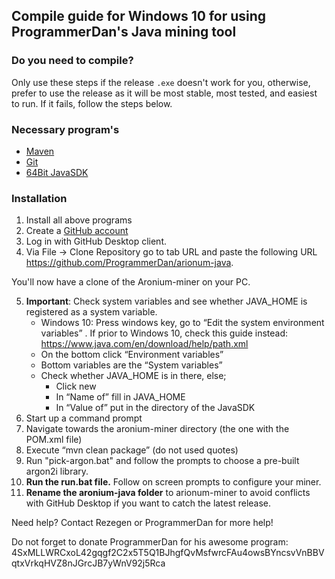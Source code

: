 ## Compile guide for Windows 10 for using ProgrammerDan's Java mining tool

### Do you need to compile?

Only use these steps if the release `.exe` doesn't work for you, otherwise, prefer to use the release as it will be most stable, most tested, and easiest to run. If it fails, follow the steps below.

### Necessary program's
- [Maven](https://maven.apache.org/)
- [Git](https://desktop.github.com/)
- [64Bit JavaSDK](http://www.oracle.com/technetwork/java/javase/downloads/jdk8-downloads-2133151.html)

### Installation
1. Install all above programs
2. Create a [GitHub account](https://github.com/join?source=header-repo)
3. Log in with GitHub Desktop client.
4. Via File → Clone Repository go to tab URL and paste the following URL https://github.com/ProgrammerDan/arionum-java.

  You'll now have a clone of the Aronium-miner on your PC.
  
5. **Important**: Check system variables and see whether JAVA_HOME is registered as a system variable. 
    - Windows 10: Press windows key, go to “Edit the system environment variables” . If prior to Windows 10, check this guide instead: https://www.java.com/en/download/help/path.xml
    - On the bottom click “Environment variables” 
    - Bottom variables are the “System variables” 
    - Check whether JAVA_HOME is in there, else;
      - Click new 
      - In “Name of” fill in JAVA_HOME 
      - In “Value of” put in the directory of the JavaSDK 
6. Start up a command prompt
7. Navigate towards the aronium-miner directory (the one with the POM.xml file)
8. Execute “mvn clean package” (do not used quotes)
9. Run "pick-argon.bat" and follow the prompts to choose a pre-built argon2i library.
10. **Run the run.bat file.** Follow on screen prompts to configure your miner.
11. **Rename the aronium-java folder** to arionum-miner to avoid conflicts with GitHub Desktop if you want to catch the latest release.

Need help? Contact Rezegen or ProgrammerDan for more help! 

Do not forget to donate ProgrammerDan for his awesome program:
4SxMLLWRCxoL42gqgf2C2x5T5Q1BJhgfQvMsfwrcFAu4owsBYncsvVnBBVqtxVrkqHVZ8nJGrcJB7yWnV92j5Rca 

